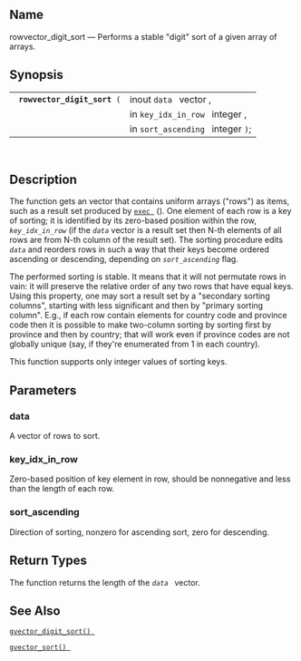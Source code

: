 <div id="fn_rowvector_digit_sort" class="refentry">

<div class="titlepage">

</div>

<div class="refnamediv">

## Name

rowvector_digit_sort — Performs a stable "digit" sort of a given array
of arrays.

</div>

<div class="refsynopsisdiv">

## Synopsis

<div id="fsyn_rowvector_digit_sort" class="funcsynopsis">

|                                   |                                   |
|-----------------------------------|-----------------------------------|
| ` `**`rowvector_digit_sort`**` (` | inout `data ` vector ,            |
|                                   | in `key_idx_in_row ` integer ,    |
|                                   | in `sort_ascending ` integer `)`; |

<div class="funcprototype-spacer">

 

</div>

</div>

</div>

<div id="desc_rowvector_digit_sort" class="refsect1">

## Description

The function gets an vector that contains uniform arrays ("rows") as
items, such as a result set produced by
<a href="fn_exec.html" class="link" title="exec"><code
class="function">exec </code></a> (). One element of each row is a key
of sorting; it is identified by its zero-based position within the row,
*`key_idx_in_row`* (if the *`data`* vector is a result set then N-th
elements of all rows are from N-th column of the result set). The
sorting procedure edits *`data`* and reorders rows in such a way that
their keys become ordered ascending or descending, depending on
*`sort_ascending`* flag.

The performed sorting is stable. It means that it will not permutate
rows in vain: it will preserve the relative order of any two rows that
have equal keys. Using this property, one may sort a result set by a
"secondary sorting columns", starting with less significant and then by
"primary sorting column". E.g., if each row contain elements for country
code and province code then it is possible to make two-column sorting by
sorting first by province and then by country; that will work even if
province codes are not globally unique (say, if they're enumerated from
1 in each country).

This function supports only integer values of sorting keys.

</div>

<div id="params_rowvector_digit_sort" class="refsect1">

## Parameters

<div id="id102568" class="refsect2">

### data

A vector of rows to sort.

</div>

<div id="id102571" class="refsect2">

### key_idx_in_row

Zero-based position of key element in row, should be nonnegative and
less than the length of each row.

</div>

<div id="id102574" class="refsect2">

### sort_ascending

Direction of sorting, nonzero for ascending sort, zero for descending.

</div>

</div>

<div id="ret_rowvector_digit_sort" class="refsect1">

## Return Types

The function returns the length of the *`data `* vector.

</div>

<div id="seealso_rowvector_digit_sort" class="refsect1">

## See Also

<a href="fn_gvector_digit_sort.html" class="link"
title="gvector_digit_sort"><code
class="function">gvector_digit_sort() </code></a>

<a href="fn_gvector_sort.html" class="link" title="gvector_sort"><code
class="function">gvector_sort() </code></a>

</div>

</div>
